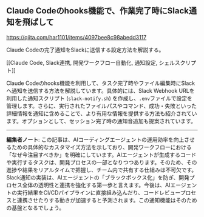 ## Claude Codeのhooks機能で、作業完了時にSlack通知を飛ばして

https://qiita.com/har1101/items/4097bee8c98abedd3117

Claude Codeの完了通知をSlackに送信する設定方法を解説する。

[[Claude Code, Slack連携, 開発ワークフロー自動化, 通知設定, シェルスクリプト]]

Claude Codeのhooks機能を利用して、タスク完了時やファイル編集時にSlackへ通知を送信する方法を解説しています。具体的には、Slack Webhook URLを利用した通知スクリプト (`slack-notify.sh`) を作成し、`.env`ファイルで設定を管理します。さらに、実行されたファイルパスやコマンド、成功・失敗といった詳細情報を通知に含めることで、より有用な情報を提供する方法も紹介されています。オプションとして、セッション完了時の通知音追加も提案されています。

---

**編集者ノート**: この記事は、AIコーディングエージェントの運用効率を向上させるための具体的なカスタマイズ方法を示しており、開発ワークフローにおける「なぜ今注目すべきか」を明確にしています。AIエージェントが生成するコードや実行するタスクは、開発プロセスの一部となりつつあります。そのため、その進捗や結果をリアルタイムで把握し、チーム内で共有する仕組みは不可欠です。Slack通知の実装は、AIエージェントの「ブラックボックス化」を防ぎ、開発プロセス全体の透明性と連携を強化する第一歩と言えます。今後は、AIエージェントの実行結果をCI/CDパイプラインに直接組み込んだり、コードレビュープロセスと連携させたりする動きが加速すると予測されます。この通知機能はそのための基盤となるでしょう。
